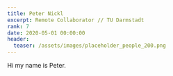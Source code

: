 ```yaml
---
title: Peter Nickl
excerpt: Remote Collaborator // TU Darmstadt
rank: 7
date: 2020-05-01 00:00:00
header:
  teaser: /assets/images/placeholder_people_200.png
---
```


Hi my name is Peter.
